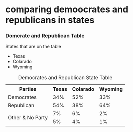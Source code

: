 <!DOCTYPE html>
<html lang="en-us">
   <head>
       <h1> comparing demoocrates and republicans in  states</h1>
        <h3>Domcrate and Republican Table </h3>
        <meta charset="UTF-8">
        <meta name ="viewport" content="width = device-width,initial-scale=1.0">
        <meta name ="author" content="Kira Zamora">
        <meta name ="keywords" content="republicans, democrates, states republicans, states democrates, texas, mississipi,colarado">
        <meta name ="desciption" content="table comparing how many democrates and republicans are in certain states">
    </head>
</html>
<body> States that are on the table</body>
   <ul>
      <li>Texas</li>
      <li>Colarado</li>
      <li>Wyoming</li>
   </ul>
   </body>
<table>
   <caption>Democrates and Republican State Table</caption>
   <tr>
      <th>Parties</th>
      <th>Texas</th>
      <th>Colarado</th>
      <th>Wyoming</th>
   <tr>
      <td>Democrates</td>
      <td>34%</td>
      <td>52%</td>
      <td>33%</td>
   </tr>
   <tr>
      <td>Republican</td>
      <td>54%</td>
      <td>38%</td>
      <td>64%</td>
   </tr>
   <tr>
       <td rowspan="3">Other & No Party</td>
      <td>7%</td>
      <td>6%</td>
      <td>2%</td>
   </tr>
   <tr>
      <td>5%</td>
      <td>4%</td>
      <td>1%</td>
   </tr>
</table>
